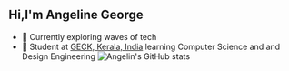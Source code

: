 ## Hi,I'm Angeline George

- 🔭 Currently exploring waves of tech
- 🌱 Student at [GECK, Kerala, India](https://www.geckkd.ac.in/) learning Computer Science and and Design Engineering
![Angelin's GitHub stats](https://github-readme-stats.vercel.app/api?username=angelingeorge&show_icons=true&theme=cobalt)
